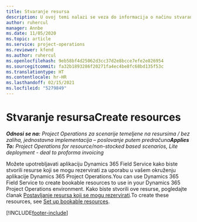 ```yaml
---
title: Stvaranje resursa
description: U ovoj temi nalazi se veza do informacija o načinu stvaranja resursa koji se mogu rezervirati.
author: ruhercul
manager: Annbe
ms.date: 11/05/2020
ms.topic: article
ms.service: project-operations
ms.reviewer: kfend
ms.author: ruhercul
ms.openlocfilehash: 9eb58bf4d25062d3cc37d2e8bcce7efe2e826954
ms.sourcegitcommit: fa32b1893286f20271fa4ec4be8fc68bd135f53c
ms.translationtype: HT
ms.contentlocale: hr-HR
ms.lasthandoff: 02/15/2021
ms.locfileid: "5279849"
---
```

# <a name="create-resources"></a><span data-ttu-id="39d6a-103">Stvaranje resursa</span><span class="sxs-lookup"><span data-stu-id="39d6a-103">Create resources</span></span>

<span data-ttu-id="39d6a-104">_**Odnosi se na:** Project Operations za scenarije temeljene na resursima / bez zaliha, jednostavna implementacija – poslovanje putem predračuna_</span><span class="sxs-lookup"><span data-stu-id="39d6a-104">_**Applies To:** Project Operations for resource/non-stocked based scenarios, Lite deployment - deal to proforma invoicing_</span></span>

<span data-ttu-id="39d6a-105">Možete upotrebljavati aplikaciju Dynamics 365 Field Service kako biste stvorili resurse koji se mogu rezervirati za uporabu u vašem okruženju aplikacije Dynamics 365 Project Operations.</span><span class="sxs-lookup"><span data-stu-id="39d6a-105">You can use Dynamics 365 Field Service to create bookable resources to use in your Dynamics 365 Project Operations environment.</span></span> <span data-ttu-id="39d6a-106">Kako biste stvorili ove resurse, pogledajte članak [Postavljanje resursa koji se mogu rezervirati](https://docs.microsoft.com/dynamics365/field-service/set-up-bookable-resources).</span><span class="sxs-lookup"><span data-stu-id="39d6a-106">To create these resources, see [Set up bookable resources](https://docs.microsoft.com/dynamics365/field-service/set-up-bookable-resources).</span></span>


[!INCLUDE[footer-include](../includes/footer-banner.md)]
